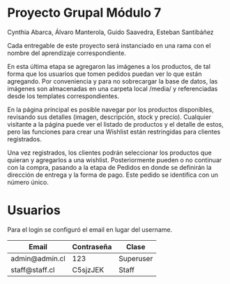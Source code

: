 #  Proyecto Grupal Módulo 7

Cynthia Abarca, Álvaro Manterola, Guido Saavedra, Esteban Santibáñez

Cada entregable de este proyecto será instanciado en una rama con el nombre del aprendizaje correspondiente.

En esta última etapa se agregaron las imágenes a los productos, de tal forma que los usuarios que tomen pedidos puedan ver lo que están agregando. Por conveniencia y para no sobrecargar la base de datos, las imágenes son almacenadas en una carpeta local /media/ y referenciadas desde los templates correspondientes.

En la página principal es posible navegar por los productos disponibles, revisando sus detalles (imagen, descripción, stock y precio). Cualquier visitante a la página puede ver el listado de productos y el detalle de estos, pero las funciones para crear una Wishlist están restringidas para clientes registrados.

Una vez registrados, los clientes podrán seleccionar los productos que quieran y agregarlos a una wishlist. Posteriormente pueden o no continuar con la compra, pasando a la etapa de Pedidos en donde se definirán la dirección de entrega y la forma de pago. Este pedido se identifica con un número único.


# Usuarios

Para el login se configuró el email en lugar del username.

<table>
    <thead>
          <th>Email</th>
          <th>Contraseña</th>
          <th>Clase</th>
    </thead>
    <tbody>
          <tr>
            <td>admin@admin.cl</td>
            <td>123</td>
            <td>Superuser</td>
          </tr>
          <tr>
            <td>staff@staff.cl</td>
            <td>C5sjzJEK</td>
            <td>Staff</td>
          </tr>
    </tbody>
</table>
